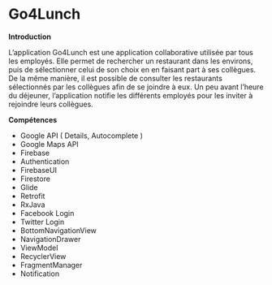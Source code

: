 # Go4Lunch


**Introduction**

L’application Go4Lunch est une application collaborative utilisée par tous les employés. Elle permet de rechercher un restaurant dans les environs, puis de sélectionner celui de son choix en en faisant part à ses collègues. De la même manière, il est possible de consulter les restaurants sélectionnés par les collègues afin de se joindre à eux. Un peu avant l’heure du déjeuner, l’application notifie les différents employés pour les inviter à rejoindre leurs collègues.

**Compétences**

- Google API ( Details, Autocomplete )
- Google Maps API
- Firebase
- Authentication
- FirebaseUI
- Firestore
- Glide
- Retrofit
- RxJava
- Facebook Login
- Twitter Login
- BottomNavigationView
- NavigationDrawer
- ViewModel
- RecyclerView
- FragmentManager
- Notification 
